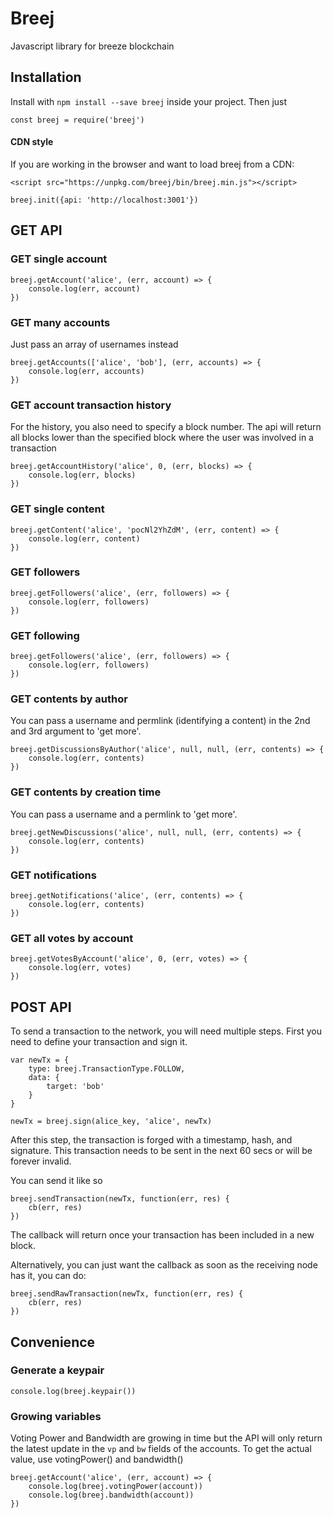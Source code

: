 # Breej
Javascript library for breeze blockchain

## Installation

Install with `npm install --save breej` inside your project. Then just
```
const breej = require('breej')
```
#### CDN style
If you are working in the browser and want to load breej from a CDN:
```
<script src="https://unpkg.com/breej/bin/breej.min.js"></script>
```

```
breej.init({api: 'http://localhost:3001'})
```

## GET API

### GET single account
```
breej.getAccount('alice', (err, account) => {
    console.log(err, account)
})
```

### GET many accounts
Just pass an array of usernames instead
```
breej.getAccounts(['alice', 'bob'], (err, accounts) => {
    console.log(err, accounts)
})
```

### GET account transaction history
For the history, you also need to specify a block number. The api will return all blocks lower than the specified block where the user was involved in a transaction
```
breej.getAccountHistory('alice', 0, (err, blocks) => {
    console.log(err, blocks)
})
```
### GET single content
```
breej.getContent('alice', 'pocNl2YhZdM', (err, content) => {
    console.log(err, content)
})
```

### GET followers
```
breej.getFollowers('alice', (err, followers) => {
    console.log(err, followers)
})
```

### GET following
```
breej.getFollowers('alice', (err, followers) => {
    console.log(err, followers)
})
```

### GET contents by author
You can pass a username and permlink (identifying a content) in the 2nd and 3rd argument to 'get more'.
```
breej.getDiscussionsByAuthor('alice', null, null, (err, contents) => {
    console.log(err, contents)
})
```

### GET contents by creation time
You can pass a username and a permlink to 'get more'.
```
breej.getNewDiscussions('alice', null, null, (err, contents) => {
    console.log(err, contents)
})
```


### GET notifications
```
breej.getNotifications('alice', (err, contents) => {
    console.log(err, contents)
})
```

### GET all votes by account
```
breej.getVotesByAccount('alice', 0, (err, votes) => {
    console.log(err, votes)
})
```



## POST API

To send a transaction to the network, you will need multiple steps. First you need to define your transaction and sign it.

```
var newTx = {
    type: breej.TransactionType.FOLLOW,
    data: {
        target: 'bob'
    }
}

newTx = breej.sign(alice_key, 'alice', newTx)
```
After this step, the transaction is forged with a timestamp, hash, and signature. This transaction needs to be sent in the next 60 secs or will be forever invalid.

You can send it like so
```
breej.sendTransaction(newTx, function(err, res) {
    cb(err, res)
})
```
The callback will return once your transaction has been included in a new block.

Alternatively, you can just want the callback as soon as the receiving node has it, you can do:
```
breej.sendRawTransaction(newTx, function(err, res) {
    cb(err, res)
})
```

## Convenience

### Generate a keypair
```
console.log(breej.keypair())
```

### Growing variables
Voting Power and Bandwidth are growing in time but the API will only return the latest update in the `vp` and `bw` fields of the accounts. To get the actual value, use votingPower() and bandwidth()
```
breej.getAccount('alice', (err, account) => {
    console.log(breej.votingPower(account))
    console.log(breej.bandwidth(account)) 
})
```
